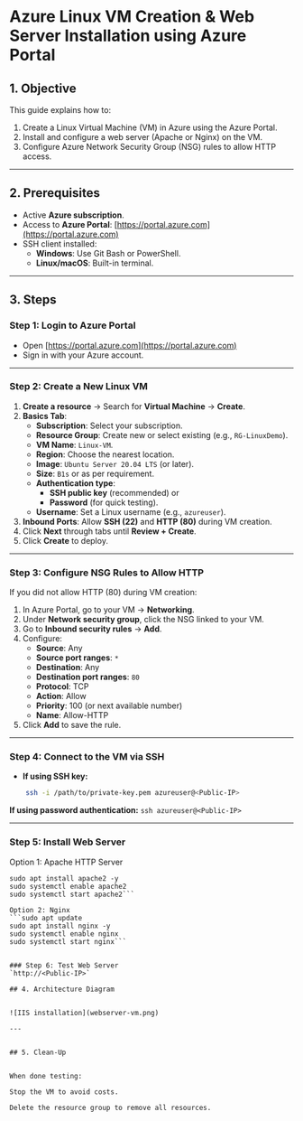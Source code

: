 # Azure Linux VM Creation & Web Server Installation using Azure Portal

## 1. Objective
This guide explains how to:
1. Create a Linux Virtual Machine (VM) in Azure using the Azure Portal.
2. Install and configure a web server (Apache or Nginx) on the VM.
3. Configure Azure Network Security Group (NSG) rules to allow HTTP access.

---

## 2. Prerequisites
- Active **Azure subscription**.
- Access to **Azure Portal**: [https://portal.azure.com](https://portal.azure.com)
- SSH client installed:
  - **Windows**: Use Git Bash or PowerShell.
  - **Linux/macOS**: Built-in terminal.

---

## 3. Steps

### Step 1: Login to Azure Portal
- Open [https://portal.azure.com](https://portal.azure.com)  
- Sign in with your Azure account.

---

### Step 2: Create a New Linux VM
1. **Create a resource** → Search for **Virtual Machine** → **Create**.
2. **Basics Tab**:
   - **Subscription**: Select your subscription.
   - **Resource Group**: Create new or select existing (e.g., `RG-LinuxDemo`).
   - **VM Name**: `Linux-VM`.
   - **Region**: Choose the nearest location.
   - **Image**: `Ubuntu Server 20.04 LTS` (or later).
   - **Size**: `B1s` or as per requirement.
   - **Authentication type**: 
     - **SSH public key** (recommended) or 
     - **Password** (for quick testing).
   - **Username**: Set a Linux username (e.g., `azureuser`).
3. **Inbound Ports**: Allow **SSH (22)** and **HTTP (80)** during VM creation.
4. Click **Next** through tabs until **Review + Create**.
5. Click **Create** to deploy.

---

### Step 3: Configure NSG Rules to Allow HTTP
If you did not allow HTTP (80) during VM creation:
1. In Azure Portal, go to your VM → **Networking**.
2. Under **Network security group**, click the NSG linked to your VM.
3. Go to **Inbound security rules** → **Add**.
4. Configure:
   - **Source**: Any
   - **Source port ranges**: `*`
   - **Destination**: Any
   - **Destination port ranges**: `80`
   - **Protocol**: TCP
   - **Action**: Allow
   - **Priority**: 100 (or next available number)
   - **Name**: Allow-HTTP
5. Click **Add** to save the rule.

---

### Step 4: Connect to the VM via SSH
- **If using SSH key:**
```bash
	ssh -i /path/to/private-key.pem azureuser@<Public-IP> 
```

**If using password authentication:**
		`ssh azureuser@<Public-IP>`

---

### Step 5: Install Web Server
Option 1: Apache HTTP Server
```sudo apt update
sudo apt install apache2 -y
sudo systemctl enable apache2
sudo systemctl start apache2```

Option 2: Nginx
```sudo apt update
sudo apt install nginx -y
sudo systemctl enable nginx
sudo systemctl start nginx```


### Step 6: Test Web Server
`http://<Public-IP>`

## 4. Architecture Diagram


![IIS installation](webserver-vm.png)

---


## 5. Clean-Up


When done testing:

Stop the VM to avoid costs.

Delete the resource group to remove all resources.
